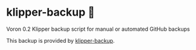 # klipper-backup 💾 
Voron 0.2
Klipper backup script for manual or automated GitHub backups 

This backup is provided by [klipper-backup](https://github.com/Staubgeborener/klipper-backup).
